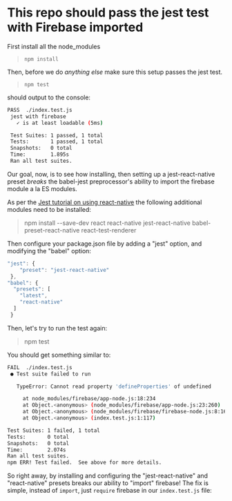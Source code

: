 # This repo should pass the jest test with Firebase imported
First install all the node_modules
> `npm install`

Then, before we do *anything else* make sure this setup passes the
jest test.
> `npm test`

should output to the console:

```bash
PASS  ./index.test.js
 jest with firebase
   ✓ is at least loadable (5ms)

 Test Suites: 1 passed, 1 total
 Tests:       1 passed, 1 total
 Snapshots:   0 total
 Time:        1.895s
 Ran all test suites.
```

Our goal, now, is to see how installing, then setting up a
jest-react-native preset *breaks* the babel-jest preprocessor's
ability to import the firebase module a la ES modules.

As per the [Jest tutorial on using react-native](https://facebook.github.io/jest/docs/tutorial-react-native.html#content) the following additional modules need to be installed:

> npm install --save-dev  react react-native jest-react-native babel-preset-react-native react-test-renderer

Then configure your package.json file by adding a "jest" option, and modifying the "babel" option:
```js
"jest": {
    "preset": "jest-react-native"
 },
"babel": {
  "presets": [
    "latest",
    "react-native"
  ]
 }
```
Then, let's try to run the test again:
> npm test

You should get something similar to:

```bash
FAIL  ./index.test.js
 ● Test suite failed to run

   TypeError: Cannot read property 'defineProperties' of undefined

     at node_modules/firebase/app-node.js:18:234
     at Object.<anonymous> (node_modules/firebase/app-node.js:23:260)
     at Object.<anonymous> (node_modules/firebase/firebase-node.js:8:16)
     at Object.<anonymous> (index.test.js:1:117)

Test Suites: 1 failed, 1 total
Tests:       0 total
Snapshots:   0 total
Time:        2.074s
Ran all test suites.
npm ERR! Test failed.  See above for more details.
```

So right away, by installing and configuring the "jest-react-native" and "react-native" presets breaks our ability to "import" firebase! The fix is simple, instead of `import`, just `require` firebase in our `index.test.js` file:
```

```
